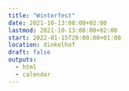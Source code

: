 ```yaml
---
title: "Winterfest"
date: 2021-10-13:08:00+02:00
lastmod: 2021-10-13:08:00+02:00
start: 2022-01-15T20:00:00+01:00
location: dinkelhof
draft: false
outputs:
  - html
  - calendar
---
```


